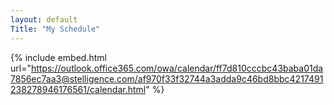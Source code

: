 ```yaml
---
layout: default
Title: "My Schedule"
---
```


{% include embed.html url="https://outlook.office365.com/owa/calendar/ff7d810cccbc43baba01da7856ec7aa3@stelligence.com/af970f33f32744a3adda9c46bd8bbc4217491238278946176561/calendar.html" %}
